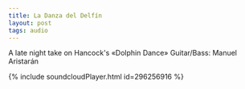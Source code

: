 ```yaml
---
title: La Danza del Delfín
layout: post
tags: audio
---
```


A late night take on Hancock's «Dolphin Dance»
Guitar/Bass: Manuel Aristarán

{% include soundcloudPlayer.html id=296256916 %}
